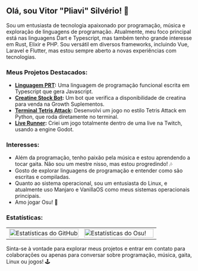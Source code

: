 ## Olá, sou Vitor "Pliavi" Silvério! 👋

Sou um entusiasta de tecnologia apaixonado por programação, música e exploração de linguagens de programação. Atualmente, meu foco principal está nas linguagens Dart e Typescript, mas também tenho grande interesse em Rust, Elixir e PHP. Sou versátil em diversos frameworks, incluindo Vue, Laravel e Flutter, mas estou sempre aberto a novas experiências com tecnologias.

### Meus Projetos Destacados:

- **[Linguagem PRT](https://github.com/Pliavi/Linguagem-PRT):** Uma linguagem de programação funcional escrita em Typescript que gera Javascript.
- **[Creatine Stock Bot](https://github.com/Pliavi/creatine-stock-bot):** Um bot que verifica a disponibilidade de creatina para venda na Growth Suplementos.
- **[Terminal Tetris Attack](https://github.com/Pliavi/tetris-term-attack):** Desenvolvi um jogo no estilo Tetris Attack em Python, que roda diretamente no terminal.
- **[Live Runner](https://github.com/Pliavi/live-runner):** Criei um jogo totalmente dentro de uma live na Twitch, usando a engine Godot.

### Interesses:

- Além da programação, tenho paixão pela música e estou aprendendo a tocar gaita. Não sou um mestre nisso, mas estou progredindo! 🎶
- Gosto de explorar linguagens de programação e entender como são escritas e compiladas.
- Quanto ao sistema operacional, sou um entusiasta do Linux, e atualmente uso Manjaro e VanillaOS como meus sistemas operacionais principais.
- Amo jogar Osu! 🥁

### Estatísticas:

<table style="width: 100%;">
  <tr>
    <td style="width: 50%;">
      <a href="https://github.com/Pliavi">
        <img src="https://github-readme-stats.vercel.app/api?username=Pliavi&show_icons=true&theme=dark" alt="Estatísticas do GitHub" style="width: 100%;">
      </a>
    </td>
    <td style="width: 50%;">
      <a href="https://osu.ppy.sh/users/605701">
        <img src="https://osu-sig.vercel.app/card?user=pliavi&mode=std&lang=en&blur=6&round_avatar=true&animation=true&w=467&h=272&flop=true&skills=true&skillmemory=true&skilltags=false" alt="Estatísticas do Osu!" style="width: 100%;">
      </a>
    </td>
  </tr>
</table>


Sinta-se à vontade para explorar meus projetos e entrar em contato para colaborações ou apenas para conversar sobre programação, música, gaita, Linux ou jogos! 🕹️
